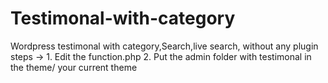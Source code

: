 # Testimonal-with-category
Wordpress testimonal with category,Search,live search, without any plugin
steps -> 1. Edit the function.php
2. Put the admin folder with testimonal in the theme/ your current theme
